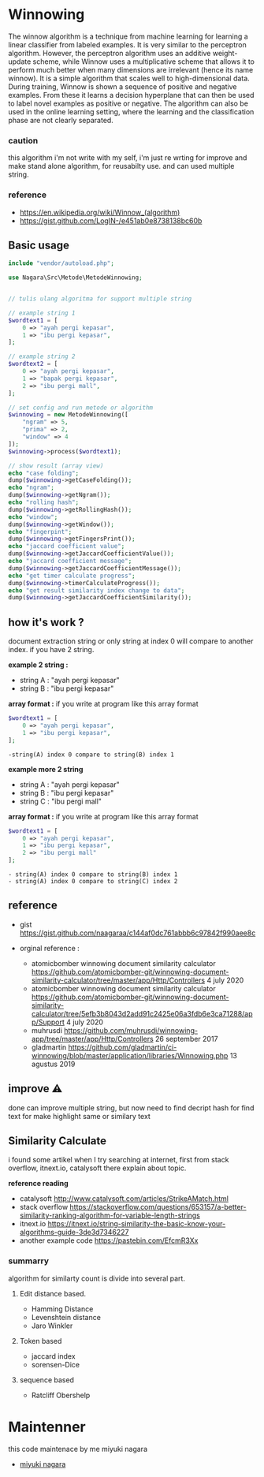 # Winnowing

The winnow algorithm is a technique from machine learning for learning a linear classifier from labeled examples. It is very similar to the perceptron algorithm. However, the perceptron algorithm uses an additive weight-update scheme, while Winnow uses a multiplicative scheme that allows it to perform much better when many dimensions are irrelevant (hence its name winnow). It is a simple algorithm that scales well to high-dimensional data. During training, Winnow is shown a sequence of positive and negative examples. From these it learns a decision hyperplane that can then be used to label novel examples as positive or negative. The algorithm can also be used in the online learning setting, where the learning and the classification phase are not clearly separated.

### caution

this algorithm i'm not write with my self, i'm just re wrting for improve and make stand alone algorithm, for reusabilty use. and can used multiple string.

### reference

- https://en.wikipedia.org/wiki/Winnow_(algorithm)
- https://gist.github.com/LogIN-/e451ab0e8738138bc60b

## Basic usage

```php
include "vendor/autoload.php";

use Nagara\Src\Metode\MetodeWinnowing;


// tulis ulang algoritma for support multiple string

// example string 1
$wordtext1 = [
    0 => "ayah pergi kepasar",
    1 => "ibu pergi kepasar",
];

// example string 2
$wordtext2 = [
    0 => "ayah pergi kepasar",
    1 => "bapak pergi kepasar",
    2 => "ibu pergi mall",
];

// set config and run metode or algorithm
$winnowing = new MetodeWinnowing([
    "ngram" => 5,
    "prima" => 2,
    "window" => 4
]);
$winnowing->process($wordtext1);

// show result (array view)
echo "case folding";
dump($winnowing->getCaseFolding());
echo "ngram";
dump($winnowing->getNgram());
echo "rolling hash";
dump($winnowing->getRollingHash());
echo "window";
dump($winnowing->getWindow());
echo "fingerpint";
dump($winnowing->getFingersPrint());
echo "jaccard coefficient value";
dump($winnowing->getJaccardCoefficientValue());
echo "jaccard coefficient message";
dump($winnowing->getJaccardCoefficientMessage());
echo "get timer calculate progress";
dump($winnowing->timerCalculateProgress());
echo "get result similarity index change to data";
dump($winnowing->getJaccardCoefficientSimilarity());


```

## how it's work ?

document extraction string or only string at index 0 will compare to another index. if you have 2 string.

**example 2 string :**

- string A : "ayah pergi kepasar"
- string B : "ibu pergi kepasar"

**array format :**
if you write at program like this array format

```php
$wordtext1 = [
    0 => "ayah pergi kepasar",
    1 => "ibu pergi kepasar",
];
```

```
-string(A) index 0 compare to string(B) index 1
```

**example more 2 string**

- string A : "ayah pergi kepasar"
- string B : "ibu pergi kepasar"
- string C : "ibu pergi mall"

**array format :**
if you write at program like this array format

```php
$wordtext1 = [
    0 => "ayah pergi kepasar",
    1 => "ibu pergi kepasar",
    2 => "ibu pergi mall"
];
```

```
- string(A) index 0 compare to string(B) index 1
- string(A) index 0 compare to string(C) index 2
```

## reference

- gist https://gist.github.com/naagaraa/c144af0dc761abbb6c97842f990aee8c

- orginal reference :
  - atomicbomber winnowing document similarity calculator https://github.com/atomicbomber-git/winnowing-document-similarity-calculator/tree/master/app/Http/Controllers 4 july 2020
  - atomicbomber winnowing document similarity calculator https://github.com/atomicbomber-git/winnowing-document-similarity-calculator/tree/5efb3b8043d2add91c2425e06a3fdb6e3ca71288/app/Support 4 july 2020
  - muhrusdi https://github.com/muhrusdi/winnowing-app/tree/master/app/Http/Controllers 26 september 2017
  - gladmartin https://github.com/gladmartin/ci-winnowing/blob/master/application/libraries/Winnowing.php 13 agustus 2019

## improve :warning:

done can improve multiple string, but now need to find decript hash for find text for make highlight same or similary text

## Similarity Calculate

i found some artikel when I try searching at internet, first from stack overflow, itnext.io, catalysoft there explain about topic.

**reference reading**

- catalysoft http://www.catalysoft.com/articles/StrikeAMatch.html
- stack overflow https://stackoverflow.com/questions/653157/a-better-similarity-ranking-algorithm-for-variable-length-strings
- itnext.io https://itnext.io/string-similarity-the-basic-know-your-algorithms-guide-3de3d7346227
- another example code https://pastebin.com/EfcmR3Xx

### summarry

algorithm for similarty count is divide into several part.

1. Edit distance based.

   - Hamming Distance
   - Levenshtein distance
   - Jaro Winkler

2. Token based

   - jaccard index
   - sorensen-Dice

3. sequence based
   - Ratcliff Obershelp

# Maintenner

this code maintenace by me miyuki nagara

- [miyuki nagara](https://github.com/naagaraa/)
